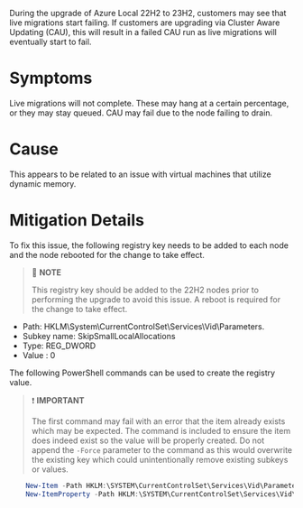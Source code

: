 During the upgrade of Azure Local 22H2 to 23H2, customers may see that live migrations start failing.  If customers are upgrading via Cluster Aware Updating (CAU), this will result in a failed CAU run as live migrations will eventually start to fail. 

# Symptoms
Live migrations will not complete.  These may hang at a certain percentage, or they may stay queued.  CAU may fail due to the node failing to drain.

# Cause
This appears to be related to an issue with virtual machines that utilize dynamic memory.  

# Mitigation Details

To fix this issue, the following registry key needs to be added to each node and the node rebooted for the change to take effect.

> :ledger: **NOTE**
>
> This registry key should be added to the 22H2 nodes prior to performing the upgrade to avoid this issue.  A reboot is required for the change to take effect.

- Path: HKLM\System\CurrentControlSet\Services\Vid\Parameters.
- Subkey name: SkipSmallLocalAllocations
- Type: REG_DWORD
- Value : 0

The following PowerShell commands can be used to create the registry value.

> :exclamation: **IMPORTANT**
>
> The first command may fail with an error that the item already exists which may be expected.  The command is included to ensure the item does indeed exist so the value will be properly created.  Do not append the `-Force` parameter to the command as this would overwrite the existing key which could unintentionally remove existing subkeys or values.

```PowerShell
    New-Item -Path HKLM:\SYSTEM\CurrentControlSet\Services\Vid\Parameters
    New-ItemProperty -Path HKLM:\SYSTEM\CurrentControlSet\Services\Vid\Parameters -Name SkipSmallLocalAllocations -Value 0 -PropertyType DWord

```
